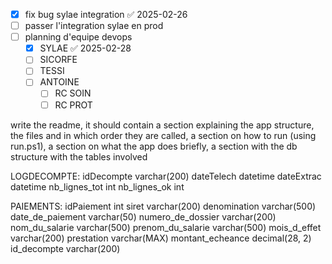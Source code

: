 - [x] fix bug sylae integration ✅ 2025-02-26
- [ ] passer l'integration sylae en prod
- [ ] planning d'equipe devops
	- [x] SYLAE ✅ 2025-02-28
	- [ ] SICORFE
	- [ ] TESSI
	- [ ] ANTOINE
		- [ ] RC SOIN
		- [ ] RC PROT

write the readme, it should contain a section explaining the app structure, the files and in which order they are called, a section on how to run (using run.ps1), a section on what the app does briefly, a section with the db structure with the tables involved



LOGDECOMPTE:
idDecompte	varchar(200)
dateTelech	datetime
dateExtrac	datetime
nb_lignes_tot	int
nb_lignes_ok	int

PAIEMENTS:
idPaiement	int
siret	varchar(200)
denomination	varchar(500)
date_de_paiement	varchar(50)
numero_de_dossier	varchar(200)
nom_du_salarie	varchar(500)
prenom_du_salarie	varchar(500)
mois_d_effet	varchar(200)
prestation	varchar(MAX)
montant_echeance	decimal(28, 2)
id_decompte	varchar(200)
	